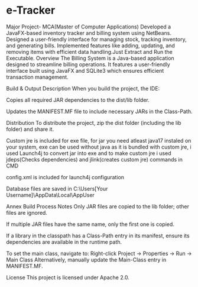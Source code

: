 # e-Tracker
Major Project- MCA(Master of Computer Applications)
Developed a JavaFX-based inventory tracker and billing system using NetBeans. Designed a user-friendly interface for managing stock, tracking inventory, and generating bills. Implemented features like adding, updating, and removing items with efficient data handling.Just Extract and Run the Executable.
Overview
The Billing System is a Java-based application designed to streamline billing operations. It features a user-friendly interface built using JavaFX and SQLite3 which ensures efficient transaction management.

Build & Output Description
When you build the project, the IDE:

Copies all required JAR dependencies to the dist/lib folder.

Updates the MANIFEST.MF file to include necessary JARs in the Class-Path.

Distribution
To distribute the project, zip the dist folder (including the lib folder) and share it.

Custom jre is included for exe file, for jar you need atleast java17 instaled on your system, exe can be used without java as it is bundled with custom jre, i used Launch4j to convert jar into exe and to make custom jre i used jdeps(Checks dependencies) and jlink(creates custom jre) commands in CMD

config.xml is included for launch4j configuration 

Database files are saved in C:\Users\[Your Username]\AppData\Local\AppUser

Annex
Build Process Notes
Only JAR files are copied to the lib folder; other files are ignored.

If multiple JAR files have the same name, only the first one is copied.

If a library in the classpath has a Class-Path entry in its manifest, ensure its dependencies are available in the runtime path.

To set the main class, navigate to:
Right-click Project → Properties → Run → Main Class
Alternatively, manually update the Main-Class entry in MANIFEST.MF.

License
This project is licensed under Apache 2.0.


